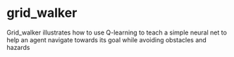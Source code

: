 # grid_walker
Grid_walker illustrates how to use Q-learning to teach a simple neural net to help an agent navigate towards its goal while avoiding obstacles and hazards
